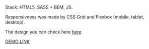 Stack: HTML5, SASS + BEM, JS.

Responsivness was made by CSS Grid and Flexbox (mobile, tablet, desktop).

The design you can check here [here](https://www.figma.com/file/OMjQNb3hg1LKMV4OwyQ3Ao/BOSE?node-id=0%3A1)

[DEMO LINK](https://tetyanabukoros.github.io/bose-lending)
